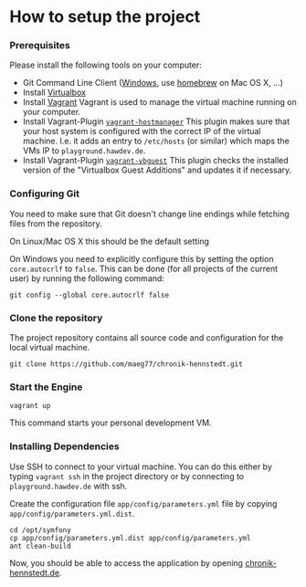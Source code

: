 How to setup the project
========================

### Prerequisites

Please install the following tools on your computer:

*   Git Command Line Client ([Windows](http://git-scm.com/), use [homebrew](http://brew.sh/) on Mac OS X, ...)
*   Install [Virtualbox](https://www.virtualbox.org)
*   Install [Vagrant](https://www.vagrantup.com)
    Vagrant is used to manage the virtual machine running on your computer.
*   Install Vagrant-Plugin [`vagrant-hostmanager`](https://github.com/smdahlen/vagrant-hostmanager)
    This plugin makes sure that your host system is configured with the correct IP of the virtual machine.
    I.e. it adds an entry to `/etc/hosts` (or similar) which maps the VMs IP to `playground.hawdev.de`.
*   Install Vagrant-Plugin [`vagrant-vbguest`](https://github.com/dotless-de/vagrant-vbguest)
    This plugin checks the installed version of the "Virtualbox Guest Additions" and updates it if necessary.

### Configuring Git

You need to make sure that Git doesn't change line endings while fetching files from the repository.

On Linux/Mac OS X this should be the default setting

On Windows you need to explicitly configure this by setting the option `core.autocrlf` to `false`. This can be done (for all projects of the current user)
by running the following command:

    git config --global core.autocrlf false

### Clone the repository

The project repository contains all source code and configuration for the local virtual machine.

    git clone https://github.com/maeg77/chronik-hennstedt.git

### Start the Engine

`vagrant up`

This command starts your personal development VM.

### Installing Dependencies

Use SSH to connect to your virtual machine. You can do this either by typing `vagrant ssh` in the project directory
or by connecting to `playground.hawdev.de` with ssh.

Create the configuration file `app/config/parameters.yml` file by copying `app/config/parameters.yml.dist`.

    cd /opt/symfony
    cp app/config/parameters.yml.dist app/config/parameters.yml
    ant clean-build

Now, you should be able to access the application by opening [chronik-hennstedt.de](http://chronik-hennstedt.de/).

